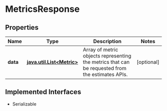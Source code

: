 

# MetricsResponse


## Properties

Name | Type | Description | Notes
------------ | ------------- | ------------- | -------------
**data** | [**java.util.List&lt;Metric&gt;**](Metric.md) | Array of metric objects representing the metrics that can be requested from the estimates APIs.  |  [optional]


## Implemented Interfaces

* Serializable


